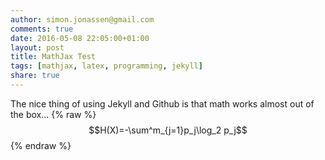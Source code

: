 ```yaml
---
author: simon.jonassen@gmail.com
comments: true
date: 2016-05-08 22:05:00+01:00
layout: post
title: MathJax Test
tags: [mathjax, latex, programming, jekyll]
share: true
---
```

The nice thing of using Jekyll and Github is that math works almost out of the box...
{% raw %}
  $$H(X)=-\sum^m_{j=1}p_j\log_2 p_j$$
{% endraw %}
